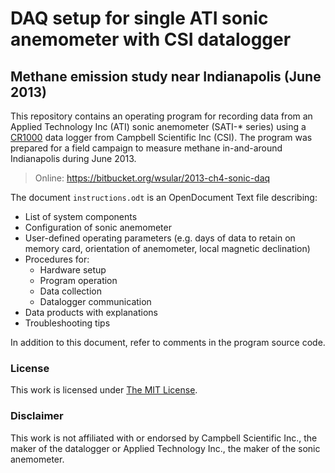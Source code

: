 DAQ setup for single ATI sonic anemometer with CSI datalogger
=============================================================

Methane emission study near Indianapolis (June 2013)
----------------------------------------------------

This repository contains an operating program for recording data from an
Applied Technology Inc (ATI) sonic anemometer (SATI-* series) using a 
[CR1000](http://www.campbellsci.com/cr1000) data logger from Campbell 
Scientific Inc (CSI). The program was prepared for a field campaign to
measure methane in-and-around Indianapolis during June 2013.

> Online: <https://bitbucket.org/wsular/2013-ch4-sonic-daq>

The document `instructions.odt` is an OpenDocument Text file describing:

* List of system components
* Configuration of sonic anemometer
* User-defined operating parameters (e.g. days of data to retain on memory card, orientation of anemometer, local magnetic declination)
* Procedures for:
    * Hardware setup
    * Program operation
    * Data collection 
    * Datalogger communication 
* Data products with explanations
* Troubleshooting tips

In addition to this document, refer to comments in the program source code.

### License

This work is licensed under [The MIT License](http://opensource.org/licenses/mit-license.html).

### Disclaimer

This work is not affiliated with or endorsed by Campbell Scientific Inc., the 
maker of the datalogger or Applied Technology Inc., the maker of the sonic 
anemometer.

